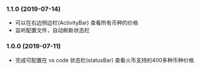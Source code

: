 ### 1.1.0 (2019-07-14)
* 可以在右边侧边栏(ActivityBar) 查看所有币种的价格
* 监听配置文件，自动刷新状态栏

### 1.0.0 (2019-07-11)
* 完成可配置在 vs code 状态栏(statusBar) 查看火币支持的400多种币种价格
